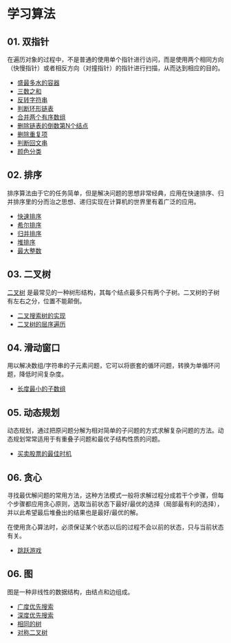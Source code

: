 # 学习算法

## 01. 双指针
在遍历对象的过程中，不是普通的使用单个指针进行访问，而是使用两个相同方向（快慢指针）或者相反方向（对撞指针）的指针进行扫描，从而达到相应的目的。
- [盛最多水的容器](./note/盛最多水的容器.md)
- [三数之和](./note/三数之和.md)
- [反转字符串](./note/反转字符串.md)
- [判断环形链表](./note/环形链表.md)
- [合并两个有序数组](./note/合并两个有序数组.md)
- [删除链表的倒数第N个结点](./note/删除链表的倒是第N个结点.md)
- [删除重复项](./note/删除重复项.md)
- [判断回文串](./note/判断回文串.md)
- [颜色分类](./note/颜色分类.md)

## 02. 排序
排序算法由于它的任务简单，但是解决问题的思想非常经典，应用在快速排序、归并排序里的分而治之思想、递归实现在计算机的世界里有着广泛的应用。
- [快速排序](./note/快速排序.md)
- [希尔排序](./note/希尔排序.md)
- [归并排序](./note/归并排序.md)
- [堆排序](./note/堆排序.md)
- [最大整数](./note/最大整数.md)

## 03. 二叉树
[二叉树](https://www.geeksforgeeks.org/binary-tree-data-structure/) 是最常见的一种树形结构，其每个结点最多只有两个子树。二叉树的子树有左右之分，位置不能颠倒。
- [二叉搜索树的实现](./note/二叉搜索树的实现.md)
- [二叉树的层序遍历](./note/二叉树的层序遍历.md)

## 04. 滑动窗口
用以解决数组/字符串的子元素问题，它可以将嵌套的循环问题，转换为单循环问题，降低时间复杂度。
- [长度最小的子数组](./note/长度最小的子数组.md)

## 05. 动态规划
动态规划，通过把原问题分解为相对简单的子问题的方式求解复杂问题的方法。动态规划常常适用于有重叠子问题和最优子结构性质的问题。
- [买卖股票的最佳时机](./note/买卖股票的最佳时期.md)

## 06. 贪心
寻找最优解问题的常用方法，这种方法模式一般将求解过程分成若干个步骤，但每个步骤都应用贪心原则，选取当前状态下最好/最优的选择（局部最有利的选择），并以此希望最后堆叠出的结果也是最好/最优的解。

在使用贪心算法时，必须保证某个状态以后的过程不会以前的状态，只与当前状态有关。
- [跳跃游戏](./note/跳跃游戏.md)

## 06. 图
图是一种非线性的数据结构，由结点和边组成。
- [广度优先搜索](./note/广度优先搜索.md)
- [深度优先搜索](./note/深度优先搜索.md)
- [相同的树](./note/相同的树.md)
- [对称二叉树](./note/对称二叉树.md)


